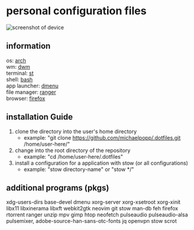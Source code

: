# personal configuration files  
![screenshot of device](https://i.imgur.com/EQtkfrh.png)  

## information  
os: [arch](https://archlinux.org/)    
wm: [dwm](https://dwm.suckless.org/)   
terminal: [st](https://dwm.suckless.org/)  
shell: [bash](https://www.gnu.org/software/bash/)  
app launcher: [dmenu](https://tools.suckless.org/dmenu/)   
file manager: [ranger](https://github.com/ranger/ranger)  
browser: [firefox](https://www.mozilla.org/en-US/firefox/new/)  

## installation Guide
1. clone the directory into the user's home directory  
   * example: "git clone https://github.com/michaelpopp/.dotfiles.git /home/user-here/"  
2. change into the root directory of the repository  
   * example: "cd /home/user-here/.dotfiles"  
3. install a configuration for a application with stow (or all configurations)  
   * example: "stow directory-name" or "stow */"  

## additional programs (pkgs)
xdg-users-dirs base-devel dmenu xorg-server xorg-xsetroot xorg-xinit libx11
libxinerama libxft webkit2gtk neovim git stow man-db
feh firefox rtorrent ranger unzip mpv gimp htop neofetch pulseaudio pulseaudio-alsa
pulsemixer, adobe-source-han-sans-otc-fonts jq openvpn stow scrot
